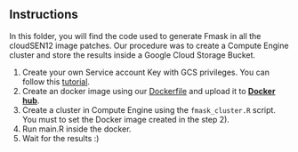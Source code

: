 ## Instructions

In this folder, you will find the code used to generate Fmask in all the cloudSEN12 image patches. Our procedure was to create a Compute Engine cluster and store the results inside a Google Cloud Storage Bucket.

1) Create your own Service account Key with GCS privileges. You can follow this [tutorial](https://r-spatial.github.io/rgee/articles/rgee05.html).
2) Create an docker image using our [Dockerfile](https://github.com/cloudsen12/models/blob/master/FMASK/Dockerfile) and upload it to [**Docker hub**](https://hub.docker.com/).
3) Create a cluster in Compute Engine using the `fmask_cluster.R` script. You must to set the Docker image created in the step 2).
4) Run main.R inside the docker.
5) Wait for the results :)
